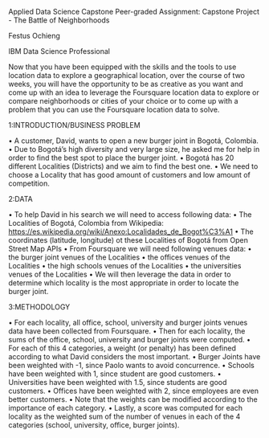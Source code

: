 Applied Data Science Capstone
Peer-graded Assignment: Capstone Project - The Battle of Neighborhoods

Festus Ochieng

IBM Data Science Professional

Now that you have been equipped with the skills and the tools to use location data to explore a geographical location, over the course of two weeks, you will have the opportunity to be as creative as you want and come up with an idea to leverage the Foursquare location data to explore or compare neighborhoods or cities of your choice or to come up with a problem that you can use the Foursquare location data to solve.

1:INTRODUCTION/BUSINESS PROBLEM

• A customer, David, wants to open a new burger joint in Bogotá, Colombia.
• Due to Bogotá’s high diversity and very large size, he asked me for help in order to find the best spot to place the burger joint.
• Bogotá has 20 different Localities (Districts) and we aim to find the best one.
• We need to choose a Locality that has good amount of customers and low amount of competition.

2:DATA

• To help David in his search we will need to access following data:
• The Localities of Bogotá, Colombia from Wikipedia: https://es.wikipedia.org/wiki/Anexo:Localidades_de_Bogot%C3%A1
• The coordinates (latitude, longitude) ot these Localities of Bogotá from Open Street Map APIs
• From Foursquare we will need following venues data:
• the burger joint venues of the Localities
• the offices venues of the Localities
• the high schools venues of the Localities
• the universities venues of the Localities
• We will then leverage the data in order to determine which locality is the most appropriate in order to locate the burger joint.

3:METHODOLOGY

• For each locality, all office, school, university and burger joints venues data have been collected from Foursquare.
• Then for each locality, the sums of the office, school, university and burger joints were computed.
• For each of this 4 categories, a weight (or penalty) has been defined according to what David considers the most important.
• Burger Joints have been weighted with -1, since Paolo wants to avoid concurrence.
• Schools have been weighted with 1, since student are good customers.
• Universities have been weighted with 1.5, since students are good customers.
• Offices have been weighted with 2, since employees are even better customers.
• Note that the weights can be modified according to the importance of each category.
• Lastly, a score was computed for each locality as the weighted sum of the number of venues in each of the 4 categories (school, university, office, burger joints).



